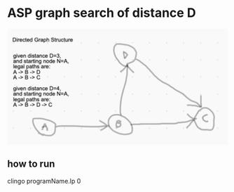 # ASP graph search of distance D
<img src="./diagram_of_directed_graph_structure.png" alt="screenshot"/>

## how to run
clingo programName.lp 0
